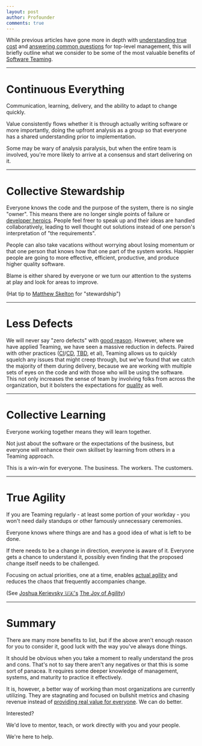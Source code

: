 ```yaml
---
layout: post
author: Profounder
comments: true
---
```



While previous articles have gone more in depth with <a href="https://www.profoundcollective.com/2024/01/09/on-mob-programming-part-two.html" class="link" target="_blank">understanding true cost</a> and <a href="https://www.profoundcollective.com/2024/01/04/on-mob-programming-part-one.html" class="link" target="_blank">answering common questions</a> for top-level management, this will briefly outline what we consider to be some of the most valuable benefits of <a href="https://softwareteaming.com/" class="link" target="_blank">Software Teaming</a>.

<div class="font-josefin font-light text-2xl" markdown="1">

<hr class="border-b-2 border-gray-400 mb-6"/>

<h1> Continuous Everything</h1>
Communication, learning, delivery, and the ability to adapt to change quickly.

Value consistently flows whether it is through actually writing software or more importantly, doing the upfront analysis as a group so that everyone has a shared understanding prior to implementation. 

Some may be wary of analysis paralysis, but when the entire team is involved, you're more likely to arrive at a consensus and start delivering on it.

<hr class="border-b-2 border-gray-400 mb-6"/>

<h1> Collective Stewardship</h1>
Everyone knows the code and the purpose of the system, there is no single "owner". This means there are no longer single points of failure or <a href="https://stevemcconnell.com/articles/classic-mistakes/" class="link" target="_blank">developer heroics</a>. People feel freer to speak up and their ideas are handled collaboratively, leading to well thought out solutions instead of one person's interpretation of "the requirements". 

People can also take vacations without worrying about losing momentum or that one person that knows how that one part of the system works. Happier people are going to more effective, efficient, productive, and produce higher quality software.

Blame is either shared by everyone or we turn our attention to the systems at play and look for areas to improve.

(Hat tip to <a href="https://www.linkedin.com/in/matthewskelton/?lipi=urn%3Ali%3Apage%3Ad_flagship3_pulse_read%3BBwNDL4dLTQWPVkkd6ZB8KQ%3D%3D" class="link" target="_blank"> Matthew Skelton</a> for "stewardship")

<hr class="border-b-2 border-gray-400 mb-6"/>

<h1> Less Defects</h1>
We will never say "zero defects" with <a href="https://curiouscat.com/management/deming/zerodefects" class="link" target="_blank">good reason</a>. However, where we have applied Teaming, we have seen a massive reduction in defects. Paired with other practices (<a href="https://dora.dev/devops-capabilities/technical/continuous-integration/" class="link" target="_blank">CI</a>/<a href="https://dora.dev/devops-capabilities/technical/continuous-delivery/" class="link" target="_blank">CD</a>, <a href="https://trunkbaseddevelopment.com/" class="link" target="_blank">TBD</a>, et al), Teaming allows us to quickly squelch any issues that might creep through, but we've found that we catch the majority of them during delivery, because we are working with multiple sets of eyes on the code and with those who will be using the software. This not only increases the sense of team by involving folks from across the organization, but it bolsters the expectations for <a href="https://deming.org/inspection-is-too-late-the-quality-good-or-bad-is-already-in-the-product/#:~:text=is%20too%20late.-,The%20quality%2C%20good%20or%20bad%2C%20is%20already%20in%20the%20product,inspect%20quality%20into%20a%20product.%E2%80%9D" class="link" target="_blank">quality</a> as well.

<hr class="border-b-2 border-gray-400 mb-6"/>

<h1> Collective Learning</h1>
Everyone working together means they will learn together. 

Not just about the software or the expectations of the business, but everyone will enhance their own skillset by learning from others in a Teaming approach. 

This is a win-win for everyone. The business. The workers. The customers. 

<hr class="border-b-2 border-gray-400 mb-6"/>

<h1> True Agility</h1>
If you are Teaming regularly - at least some portion of your workday - you won't need daily standups or other famously unnecessary ceremonies. 

Everyone knows where things are and has a good idea of what is left to be done. 

If there needs to be a change in direction, everyone is aware of it. Everyone gets a chance to understand it, possibly even finding that the proposed change itself needs to be challenged. 

Focusing on actual priorities, one at a time, enables <a href="https://joyofagility.com/" class="link" target="_blank">actual agility</a> and reduces the chaos that frequently accompanies change.

(See <a href="https://www.linkedin.com/in/joshuakerievsky/?lipi=urn%3Ali%3Apage%3Ad_flagship3_pulse_read%3BBwNDL4dLTQWPVkkd6ZB8KQ%3D%3D" class="link" target="_blank">Joshua Kerievsky 🇺🇦's</a> <a href="https://joyofagility.com/" class="link" target="_blank">The Joy of Agility</a>)

<hr class="border-b-2 border-gray-400 mb-6"/>

<h1> Summary</h1>
There are many more benefits to list, but if the above aren't enough reason for you to consider it, good luck with the way you've always done things.

It should be obvious when you take a moment to really understand the pros and cons. That's not to say there aren't any negatives or that this is some sort of panacea. It requires some deeper knowledge of management, systems, and maturity to practice it effectively. 

It is, however, a better way of working than most organizations are currently utilizing. They are stagnating and focused on bullshit metrics and chasing revenue instead of <a href="https://deming.org/deming-chain-reaction/" class="link" target="_blank">providing real value for everyone</a>. We can do better.

Interested? 

We'd love to mentor, teach, or work directly with you and your people.

We're here to help.

</div>